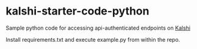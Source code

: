 # kalshi-starter-code-python

Sample python code for accessing api-authenticated endpoints on [Kalshi](https://kalshi.com) 

Install requirements.txt and execute example.py from within the repo. 
